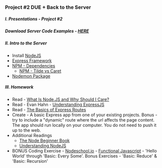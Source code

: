 ### Project #2 DUE + Back to the Server

##### I. Presentations - Project #2

##### Download Server Code Examples - [HERE](https://dl.dropboxusercontent.com/u/9648298/Class9_Server_Code_Examples.zip)

##### II. Intro to the Server
* Install [NodeJS](http://nodejs.org/)
* [Express Framework](http://expressjs.com/)
* [NPM - Dependencies](https://www.npmjs.org/doc/files/package.json.html#dependencies)
	* [NPM - Tilde vs Caret](http://stackoverflow.com/questions/22343224/difference-between-tilde-and-caret-in-package-json)
* [Nodemon Package](http://nodemon.io/)

##### III. Homework
* Read - [What Is Node.JS and Why Should I Care?](http://www.makeuseof.com/tag/what-is-node-js-and-why-should-i-care-web-development/)
* Read - Evan Hahn - [Understanding ExpressJS](http://evanhahn.com/understanding-express/)
* Read - [The Basics of Express Routes](http://flippinawesome.org/2014/04/07/the-basics-of-express-routes/)
* Create - A basic Express app from one of your existing projects. Bonus - try to include a "dynamic" route where the url affects the page content. The app should run locally on your computer. You do not need to push it up to the web.
* Additional Readings
	* [The Node Beginner Book](http://www.nodebeginner.org/)
	* [Understanding NodeJS](http://debuggable.com/posts/understanding-node-js:4bd98440-45e4-4a9a-8ef7-0f7ecbdd56cb)
* BONUS Coding Exercise - [Nodeschool.io](http://nodeschool.io/) - [Functional Javascript](https://github.com/timoxley/functional-javascript-workshop) - 'Hello World' through 'Basic: Every Some'. Bonus Exercises - 'Basic: Reduce' & 'Basic: Recursion'